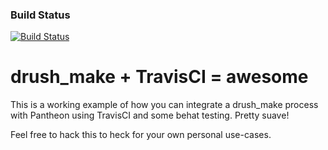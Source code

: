 ### Build Status
[![Build Status](https://travis-ci.org/joshkoenig/drush-make-ci.svg?branch=master)](https://travis-ci.org/joshkoenig/drush-make-ci)

drush_make + TravisCI = awesome
======

This is a working example of how you can integrate a drush_make process with Pantheon using TravisCI and some behat testing. Pretty suave!

Feel free to hack this to heck for your own personal use-cases.
